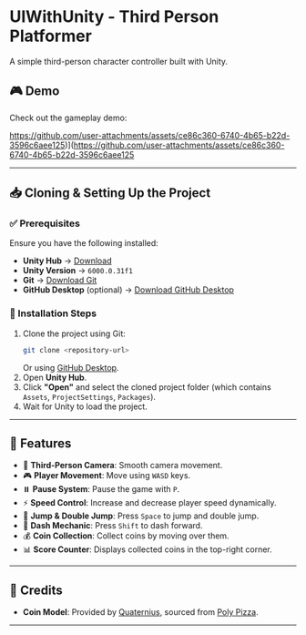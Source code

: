# UIWithUnity - Third Person Platformer

A simple third-person character controller built with Unity.

## 🎮 Demo

Check out the gameplay demo:

https://github.com/user-attachments/assets/ce86c360-6740-4b65-b22d-3596c6aee125)](https://github.com/user-attachments/assets/ce86c360-6740-4b65-b22d-3596c6aee125

---

## 📥 Cloning & Setting Up the Project

### ✅ Prerequisites
Ensure you have the following installed:
- **Unity Hub** → [Download](https://unity.com/download)
- **Unity Version** → `6000.0.31f1`
- **Git** → [Download Git](https://git-scm.com/)
- **GitHub Desktop** (optional) → [Download GitHub Desktop](https://desktop.github.com/download/)

### 🔧 Installation Steps
1. Clone the project using Git:
   ```sh
   git clone <repository-url>
   ```
   Or using [GitHub Desktop](https://docs.github.com/en/repositories/creating-and-managing-repositories/cloning-a-repository?tool=desktop).
2. Open **Unity Hub**.
3. Click **"Open"** and select the cloned project folder (which contains `Assets`, `ProjectSettings`, `Packages`).
4. Wait for Unity to load the project.

---

## 🚀 Features

- 🎥 **Third-Person Camera**: Smooth camera movement.
- 🎮 **Player Movement**: Move using `WASD` keys.
- ⏸️ **Pause System**: Pause the game with `P`.
- ⚡ **Speed Control**: Increase and decrease player speed dynamically.
- 🏃 **Jump & Double Jump**: Press `Space` to jump and double jump.
- 💨 **Dash Mechanic**: Press `Shift` to dash forward.
- 💰 **Coin Collection**: Collect coins by moving over them.
- 📊 **Score Counter**: Displays collected coins in the top-right corner.

---

## 🎨 Credits

- **Coin Model**: Provided by [Quaternius](https://quaternius.com/), sourced from [Poly Pizza](https://poly.pizza/m/QHZtj94fvh).

---


